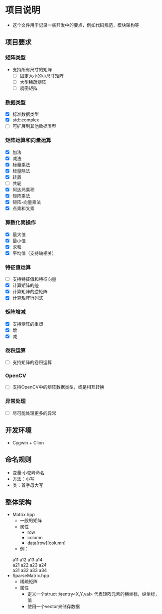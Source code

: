 # 项目说明 
+ 这个文件用于记录一些开发中的要点，例如代码规范，模块架构等
## 项目要求
### 矩阵类型
+ 支持所有尺寸的矩阵
   + [ ] 固定大小的小尺寸矩阵
   + [ ] 大型稀疏矩阵
   + [ ] 稠密矩阵
### 数据类型
+ [x] 标准数据类型
+ [x] std::complex
+ [ ] 可扩展到其他数据类型
### 矩阵运算和向量运算
+ [x] 加法
+ [x] 减法
+ [x] 标量乘法
+ [x] 标量除法
+ [x] 转置 
+ [ ] 共轭
+ [x] 阿达玛乘积
+ [x] 矩阵乘法
+ [x] 矩阵-向量乘法
+ [x] 点乘和叉乘
### 算数化简操作
+ [x] 最大值
+ [x] 最小值
+ [x] 求和
+ [x] 平均值（支持轴相关）
### 特征值运算
+ [ ] 支持特征值和特征向量
+ [x] 计算矩阵的迹
+ [x] 计算矩阵的逆矩阵
+ [x] 计算矩阵行列式
### 矩阵增减
+ [x] 支持矩阵的重塑
+ [x] 增 
+ [x] 减
### 卷积运算
+ [ ] 支持矩阵的卷积运算
### OpenCV
+ [ ] 支持OpenCV中的矩阵数据类型，或是相互转换
### 异常处理
+ [ ] 尽可能处理更多的异常
## 开发环境
+ Cygwin + Clion
## 命名规则
+ 变量:小驼峰命名
+ 方法：小写
+ 类：首字母大写
## 整体架构
+ Matrix.hpp
    + 一般的矩阵
    + 属性
        + row
        + column
        + data[row][column]
     + 例：
     <br>
     a11 a12 a13 a14
     <br>
     a21 a22 a23 a24
     <br>
     a31 a32 a33 a34
+ SparseMatrix.hpp
    + 稀疏矩阵
    + 属性
        + 定义一个struct 为entry<X,Y,val> 代表矩阵元素的横坐标，纵坐标，值
        + 使用一个vector<entry>来储存数据
        
        



